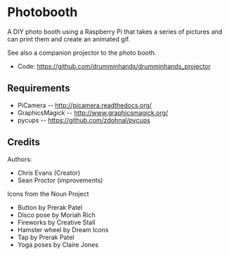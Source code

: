# Photobooth

A DIY photo booth using a Raspberry Pi that takes a series of pictures and can print them and create an animated gif.

See also a companion projector to the photo booth.
- Code: https://github.com/drumminhands/drumminhands_projector

## Requirements

  - PiCamera -- http://picamera.readthedocs.org/
  - GraphicsMagick -- http://www.graphicsmagick.org/
  - pycups -- https://github.com/zdohnal/pycups

## Credits

Authors:
- Chris Evans (Creator)
- Sean Proctor (improvements)

Icons from the Noun Project
- Button by Prerak Patel
- Disco pose by Moriah Rich
- Fireworks by Creative Stall
- Hamster wheel by Dream Icons
- Tap by Prerak Patel
- Yoga poses by Claire Jones
